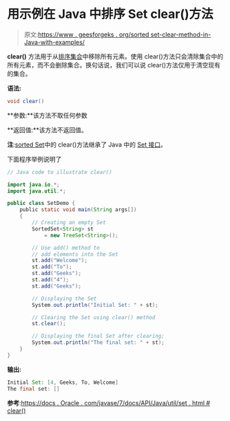 # 用示例在 Java 中排序 Set clear()方法

> 原文:[https://www . geesforgeks . org/sorted set-clear-method-in-Java-with-examples/](https://www.geeksforgeeks.org/sortedset-clear-method-in-java-with-examples/)

**clear()** 方法用于从[排序集合](https://www.geeksforgeeks.org/sortedset-java-examples/)中移除所有元素。使用 clear()方法只会清除集合中的所有元素，而不会删除集合。换句话说，我们可以说 clear()方法仅用于清空现有的集合。

**语法:**

```java
void clear()
```

**参数:**该方法不取任何参数

**返回值:**该方法不返回值。

**注**:[sorted Set](https://www.geeksforgeeks.org/sortedset-java-examples/)中的 clear()方法继承了 Java 中的 [Set 接口](https://www.geeksforgeeks.org/set-in-java/)。

下面程序举例说明了

```java
// Java code to illustrate clear()

import java.io.*;
import java.util.*;

public class SetDemo {
    public static void main(String args[])
    {
        // Creating an empty Set
        SortedSet<String> st
            = new TreeSet<String>();

        // Use add() method to
        // add elements into the Set
        st.add("Welcome");
        st.add("To");
        st.add("Geeks");
        st.add("4");
        st.add("Geeks");

        // Displaying the Set
        System.out.println("Initial Set: " + st);

        // Clearing the Set using clear() method
        st.clear();

        // Displaying the final Set after clearing;
        System.out.println("The final set: " + st);
    }
}
```

**输出:**

```java
Initial Set: [4, Geeks, To, Welcome]
The final set: []

```

**参考**:[https://docs . Oracle . com/javase/7/docs/API/Java/util/set . html # clear()](https://docs.oracle.com/javase/7/docs/api/java/util/Set.html#clear())